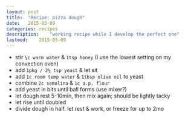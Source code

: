 ```yaml
---
layout:	post
title: 	"Recipe: pizza dough"
date: 	2015-05-09
categories:	recipes
description:	"working recipe while I develop the perfect one"
lastmod:	2015-05-09
---
```

* stir `¼c warm water` & `1tsp honey` (I use the lowest setting on my convection oven)
* add `1pkg / 2¼ tsp yeast` & let sit
* add `1c room temp water` & `1tbsp olive oil` to yeast
* combine `2c semolina` & `1c a.p. flour`
* add yeast in bits until ball forms (use mixer?)
* let dough rest 5-10min, then mix again; should be lightly tacky
* let rise until doubled
* divide dough in half.  let rest & work, or freeze for up to 2mo
